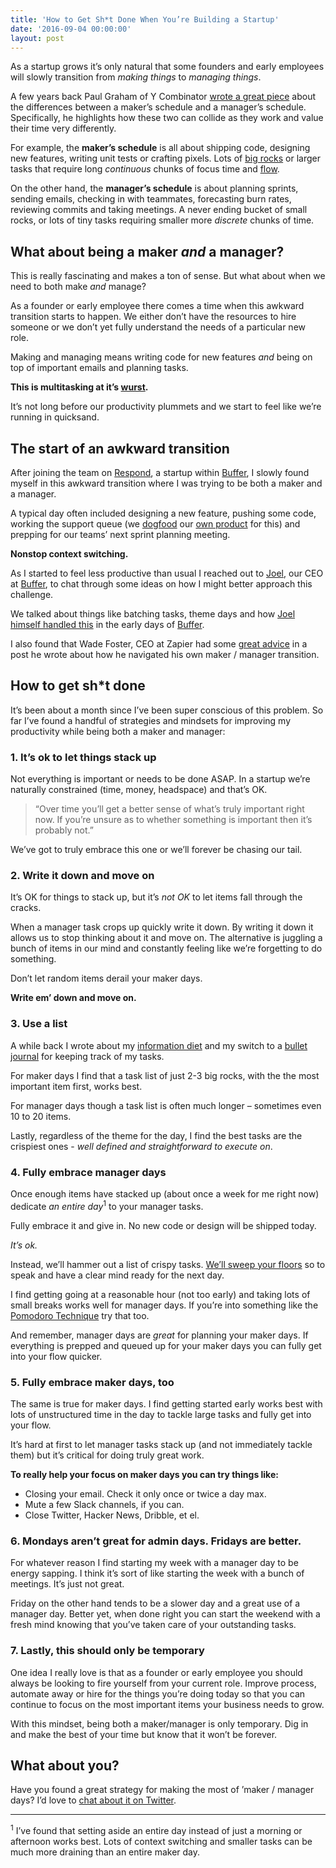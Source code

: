 ```yaml
---
title: 'How to Get Sh*t Done When You’re Building a Startup'
date: '2016-09-04 00:00:00'
layout: post
---
```

As a startup grows it’s only natural that some founders and early employees will slowly transition from _making things_ to _managing things_.

A few years back Paul Graham of Y Combinator [wrote a great piece](http://www.paulgraham.com/makersschedule.html) about the differences between a maker’s schedule and a manager’s schedule. Specifically, he highlights how these two can collide as they work and value their time very differently.

For example, the **maker’s schedule** is all about shipping code, designing new features, writing unit tests or crafting pixels. Lots of [big rocks](http://zenhabits.net/big-rocks-first-double-your-productivity-this-week/) or larger tasks that require long _continuous_ chunks of focus time and [flow](https://www.amazon.com/dp/B000W94FE6/ref=dp-kindle-redirect?_encoding=UTF8&btkr=1).

On the other hand, the **manager’s schedule** is about planning sprints, sending emails, checking in with teammates, forecasting burn rates, reviewing commits and taking meetings. A never ending bucket of small rocks, or lots of tiny tasks requiring smaller more _discrete_ chunks of time.

## What about being a maker _and_ a manager?

This is really fascinating and makes a ton of sense. But what about when we need to both make _and_ manage?

As a founder or early employee there comes a time when this awkward transition starts to happen. We either don’t have the resources to hire someone or we don’t yet fully understand the needs of a particular new role.

Making and managing means writing code for new features _and_ being on top of important emails and planning tasks.

**This is multitasking at it’s [wurst](http://4.bp.blogspot.com/-w4TBvXCuI3A/UgmsGKKZz3I/AAAAAAAAAUg/sju2kb42kkc/s1600/sausagedance.gif).**

It’s not long before our productivity plummets and we start to feel like we’re running in quicksand.

## The start of an awkward transition

After joining the team on [Respond](//buffer.com/respond/), a startup within [Buffer](//buffer.com), I slowly found myself in this awkward transition where I was trying to be both a maker and a manager.

A typical day often included designing a new feature, pushing some code, working the support queue (we [dogfood](https://buffer.com/respond/blog/eating-our-own-dogfood-building-a-support-tool-we-use-daily) our [own product](//buffer.com/respond/) for this) and prepping for our teams’ next sprint planning meeting.

**Nonstop context switching.**

As I started to feel less productive than usual I reached out to [Joel](https://twitter.com/joelgascoigne), our CEO at [Buffer](//buffer.com), to chat through some ideas on how I might better approach this challenge.

We talked about things like batching tasks, theme days and how [Joel himself handled this](http://joel.is/the-maker-manager-transition-phase/) in the early days of [Buffer](//buffer.com).

I also found that Wade Foster, CEO at Zapier had some [great advice](http://wadefoster.net/post/62777827789/how-to-create-routines-while-navigating-the) in a post he wrote about how he navigated his own maker / manager transition.

## How to get sh*t done

It’s been about a month since I’ve been super conscious of this problem. So far I’ve found a handful of strategies and mindsets for improving my productivity while being both a maker and manager:

### 1\. It’s ok to let things stack up

Not everything is important or needs to be done ASAP. In a startup we’re naturally constrained (time, money, headspace) and that’s OK.

> “Over time you’ll get a better sense of what’s truly important right now. If you’re unsure as to whether something is important then it’s probably not.”

We’ve got to truly embrace this one or we’ll forever be chasing our tail.

### 2\. Write it down and move on

It’s OK for things to stack up, but it’s _not OK_ to let items fall through the cracks.

When a manager task crops up quickly write it down. By writing it down it allows us to stop thinking about it and move on. The alternative is juggling a bunch of items in our mind and constantly feeling like we’re forgetting to do something.

Don’t let random items derail your maker days.

**Write em’ down and move on.**

### 3\. Use a list

A while back I wrote about my [information diet](http://tdub.co/blog/im-going-on-an-information-diet) and my switch to a [bullet journal](http://bulletjournal.com/) for keeping track of my tasks.

For maker days I find that a task list of just 2-3 big rocks, with the the most important item first, works best.

For manager days though a task list is often much longer – sometimes even 10 to 20 items.

Lastly, regardless of the theme for the day, I find the best tasks are the crispiest ones - _well defined and straightforward to execute on_.

### 4\. Fully embrace manager days

Once enough items have stacked up (about once a week for me right now) dedicate _an entire day_<sup>1</sup> to your manager tasks.

Fully embrace it and give in. No new code or design will be shipped today.

_It’s ok._

Instead, we’ll hammer out a list of crispy tasks. [We’ll sweep your floors](https://youtu.be/UqNMF9cNqXM?t=2m2s) so to speak and have a clear mind ready for the next day.

I find getting going at a reasonable hour (not too early) and taking lots of small breaks works well for manager days. If you’re into something like the [Pomodoro Technique](https://en.wikipedia.org/wiki/Pomodoro_Technique) try that too.

And remember, manager days are _great_ for planning your maker days. If everything is prepped and queued up for your maker days you can fully get into your flow quicker.

### 5\. Fully embrace maker days, too

The same is true for maker days. I find getting started early works best with lots of unstructured time in the day to tackle large tasks and fully get into your flow.

It’s hard at first to let manager tasks stack up (and not immediately tackle them) but it’s critical for doing truly great work.

**To really help your focus on maker days you can try things like:**

*   Closing your email. Check it only once or twice a day max.
*   Mute a few Slack channels, if you can.
*   Close Twitter, Hacker News, Dribble, et el.

### 6\. Mondays aren’t great for admin days. Fridays are better.

For whatever reason I find starting my week with a manager day to be energy sapping. I think it’s sort of like starting the week with a bunch of meetings. It’s just not great.

Friday on the other hand tends to be a slower day and a great use of a manager day. Better yet, when done right you can start the weekend with a fresh mind knowing that you’ve taken care of your outstanding tasks.

### 7\. Lastly, this should only be temporary

One idea I really love is that as a founder or early employee you should always be looking to fire yourself from your current role. Improve process, automate away or hire for the things you’re doing today so that you can continue to focus on the most important items your business needs to grow.

With this mindset, being both a maker/manager is only temporary. Dig in and make the best of your time but know that it won’t be forever.

## What about you?

Have you found a great strategy for making the most of ’maker / manager days? I’d love to [chat about it on Twitter](https://twitter.com/intent/tweet?text=@twanlass&). 

* * *

<sup>1</sup> I’ve found that setting aside an entire day instead of just a morning or afternoon works best. Lots of context switching and smaller tasks can be much more draining than an entire maker day.

